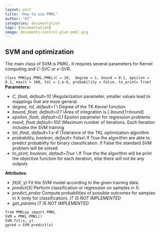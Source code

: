 ```yaml
---
layout: post
title: "How to use PMKL"
author: "AT"
categories: documentation
tags: [documentation]
image: documents-control-plan-pmkl.png
---
```


## SVM and optimization

The main class of SVM is *PMKL*. It requires several parameters for Kernel computing and *C*-SVC or *e*-SVR.

`class PMKLpy.PMKL.PMKL(C = 10,  degree = 1, bound = 0.1, epsilon = 0.1, maxit = 100, tol = 1.e-6, probability = False, to_print= True)`
**Parameters:**
* *C, float, default=10* \\Regularization parameter, smaller values lead to mappings that are more general.
* *degree, int, default=1* \\
Degree of the TK Kernel function
* *bound, float, default=0.1*  \\Area of integration is [-*bound*,1+*bound*]
* *epsilon, float, default=0.1* Epsilon parameter for regression problems
* *maxit, float default=100* \\Maximum number of iterations. Each Iteration includes the SVM training
* *tol, float, default=1.e-6* \\Tolerance of the TKL optimization algorithm
* *probability, boolean, default= False*\\
If True the algorithm are able to predict probability for binary classification. If False the standard SVM problem will be solved
* *to\_print, boolean, default=True*    \\
If True the the algorithm will be print the objective function for each iteration, else there will not be any outputs

**Attributes**:
* *fit(X, y)* Fit the SVM model according to the given training data.
* *predict(X)* Perform classification or regression on samples in X.
* *predict_proba* Compute probabilities of possible outcomes for samples in X (only for classification). *IT IS NOT IMPLEMENTED*
* *get_params* *IT IS NOT IMPLEMENTED*

```
from PMKLpy import PMKL
SVM = PMKL.PMKL()
SVM.fit(x, y)
ypred = SVM.predict(x)
```
